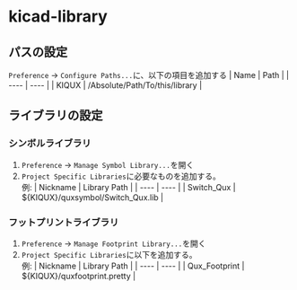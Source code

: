 # kicad-library
## パスの設定
`Preference` -> `Configure Paths...`に、以下の項目を追加する
| Name | Path |
| ---- | ---- |
| KIQUX | /Absolute/Path/To/this/library |

## ライブラリの設定
### シンボルライブラリ
1. `Preference` -> `Manage Symbol Library...`を開く
2. `Project Specific Libraries`に必要なものを追加する。  
    例: 
    | Nickname | Library Path |
    | ---- | ---- |
    | Switch_Qux | ${KIQUX}/quxsymbol/Switch_Qux.lib |

### フットプリントライブラリ
1. `Preference` -> `Manage Footprint Library...`を開く
2. `Project Specific Libraries`に以下を追加する。  
    例: 
    | Nickname | Library Path |
    | ---- | ---- |
    | Qux_Footprint | ${KIQUX}/quxfootprint.pretty |